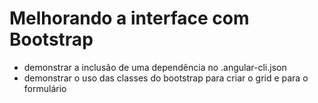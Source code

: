 # Melhorando a interface com Bootstrap

* demonstrar a inclusão de uma dependência no .angular-cli.json
* demonstrar o uso das classes do bootstrap para criar o grid e para o formulário



